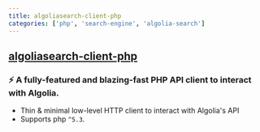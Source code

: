 ```yaml
---
title: algoliasearch-client-php
categories: ['php', 'search-engine', 'algolia-search']
---
```

## [algoliasearch-client-php](https://github.com/algolia/algoliasearch-client-php)

### ⚡️ A fully-featured and blazing-fast PHP API client to interact with Algolia.


- Thin & minimal low-level HTTP client to interact with Algolia's API
- Supports php `^5.3`.
